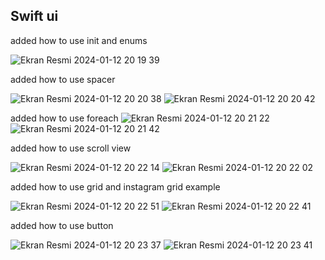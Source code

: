 ## Swift ui 

added how to use init and enums 


![Ekran Resmi 2024-01-12 20 19 39](https://github.com/furkanwithcode/swiftuiall/assets/138152979/94a7020b-d79a-4c8e-b8d0-32311784500a)

added how to use spacer

![Ekran Resmi 2024-01-12 20 20 38](https://github.com/furkanwithcode/swiftuiall/assets/138152979/1b21ea00-6b2d-4ab9-8a75-da44bbaba0b8)
![Ekran Resmi 2024-01-12 20 20 42](https://github.com/furkanwithcode/swiftuiall/assets/138152979/896201a5-e447-4602-9a24-1ba8a9e4d879)

added how to use foreach
![Ekran Resmi 2024-01-12 
20 21 22](https://github.com/furkanwithcode/swiftuiall/assets/138152979/6e0ca57f-f3e0-4527-ab00-699657fce7a7)
![Ekran Resmi 2024-01-12 20 21 42](https://github.com/furkanwithcode/swiftuiall/assets/138152979/82144ec3-4556-43b8-9f76-b63823939eea)


added how to use scroll view

![Ekran Resmi 2024-01-12 20 22 14](https://github.com/furkanwithcode/swiftuiall/assets/138152979/08dbc08e-04c6-4826-9b2f-a6efc9f95a97)
![Ekran Resmi 2024-01-12 20 22 02](https://github.com/furkanwithcode/swiftuiall/assets/138152979/f80eb384-8d78-40e9-8bcd-79ff79fd6960)


added how to use grid and instagram grid example 

![Ekran Resmi 2024-01-12 20 22 51](https://github.com/furkanwithcode/swiftuiall/assets/138152979/28573a60-090e-4c4d-b71a-583a79f64e2b)
![Ekran Resmi 2024-01-12 20 22 41](https://github.com/furkanwithcode/swiftuiall/assets/138152979/846bba7d-dbb9-4c8e-97d1-285d8a581a60)

added how to use button

![Ekran Resmi 2024-01-12 20 23 37](https://github.com/furkanwithcode/swiftuiall/assets/138152979/25a2ec62-c91d-4fa4-aca6-116fe092b4a4)
![Ekran Resmi 2024-01-12 20 23 41](https://github.com/furkanwithcode/swiftuiall/assets/138152979/7456ecee-515d-4d1d-88d7-2db9c0a4653f)

